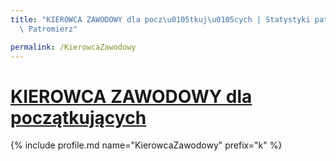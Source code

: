 ```yaml
---
title: "KIEROWCA ZAWODOWY dla pocz\u0105tkuj\u0105cych | Statystyki patronite.pl |\
  \ Patromierz"

permalink: /KierowcaZawodowy
---
```


# [KIEROWCA ZAWODOWY dla początkujących](https://patronite.pl/KierowcaZawodowy)

{% include profile.md name="KierowcaZawodowy" prefix="k" %}
